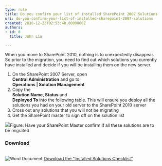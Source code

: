 ```yaml
---
type: rule
title: Do you confirm your list of installed SharePoint 2007 Solutions
uri: do-you-confirm-your-list-of-installed-sharepoint-2007-solutions
created: 2010-12-23T02:53:48.0000000Z
authors:
- id: 8
  title: John Liu

---
```


 When you move to SharePoint 2010, nothing is to unexpectedly disappear. So prior to the migration, you need to find out which solutions you currently have installed and decide if you will be installing them on the new server. <br> 
1. On the SharePoint 2007 Server, open <br>      **Central Administration** and go to <br>      **Operations | Solution Management**
2. Copy the <br>      **Solution Name, Status** and <br>      **Deployed To** into the following table. This will ensure you deploy all the solutions you had on your old server to the SharePoint 2010 server
3. Cross out any solutions that you will not be migrating
4. Get the SharePoint master to sign off on the solution list

![](/ITAndNetworking/SharePointMigration/PublishingImages/MigrateSolutionsList.png)Figure: Have your SharePoint Master confirm if all these solutions are to be migrated


### Download
    <br>   ![](/_LAYOUTS/15/Images/SSW/IconDoc.png "Word Document") [Download the “Installed Solutions Checklist”](http&#58;//intranet.ssw.com.au/SysAdmin/SharedDocuments/MSSharePoint/HowTos-DoYouConfirmYourListOfInstalledSharePoint2007Solutions.docx) 
